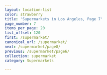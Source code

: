 ```yaml
---
layout: location-list
color: strawberry
title: 'Supermarkets in Los Angeles, Page 7'
page_number: 7
items_per_page: 20
list_offset: 120
first: /supermarket/
canonical_url: /supermarket/
next: /supermarket/page8/
previous: /supermarket/page6/
collection: supermarket
category: Supermarkets

---
```

